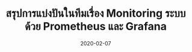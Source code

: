 ---
layout: post
title:  "สรุปการแบ่งปันในทีมเรื่อง Monitoring ระบบด้วย Prometheus และ Grafana"
date:   2020-02-07
tags: myself
---